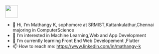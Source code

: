 <img src="https://tenor.com/bniC2.gif" width="40" height="40" />

- 👋 Hi, I’m Mathangy K, sophomore at SRMIST,Kattankulathur,Chennai majoring in ComputerScience
- 👀 I’m interested in Machine Learning,Web and App Development
- 🌱 I’m currently learning Front End Web Developement ,Flutter
- 📫 How to reach me: https://www.linkedin.com/in/mathangy-k


